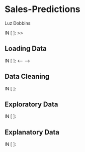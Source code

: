 # Sales-Predictions

Luz Dobbins

IN [ ]: >>

## Loading Data

IN [ ]: <--                                                                                                                                    -->

## Data Cleaning

IN [ ]: 

## Exploratory Data

IN [ ]:

## Explanatory Data

IN [ ]:
